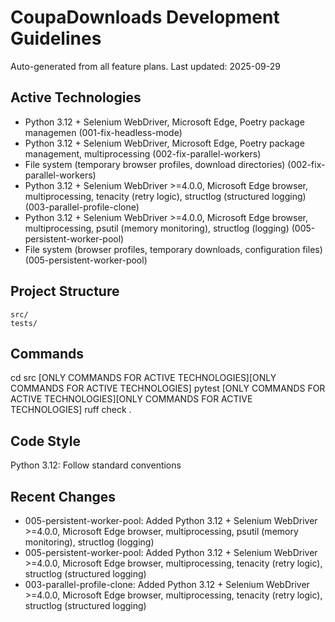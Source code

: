 # CoupaDownloads Development Guidelines

Auto-generated from all feature plans. Last updated: 2025-09-29

## Active Technologies
- Python 3.12 + Selenium WebDriver, Microsoft Edge, Poetry package managemen (001-fix-headless-mode)
- Python 3.12 + Selenium WebDriver, Microsoft Edge, Poetry package management, multiprocessing (002-fix-parallel-workers)
- File system (temporary browser profiles, download directories) (002-fix-parallel-workers)
- Python 3.12 + Selenium WebDriver >=4.0.0, Microsoft Edge browser, multiprocessing, tenacity (retry logic), structlog (structured logging) (003-parallel-profile-clone)
- Python 3.12 + Selenium WebDriver >=4.0.0, Microsoft Edge browser, multiprocessing, psutil (memory monitoring), structlog (logging) (005-persistent-worker-pool)
- File system (browser profiles, temporary downloads, configuration files) (005-persistent-worker-pool)

## Project Structure
```
src/
tests/
```

## Commands
cd src [ONLY COMMANDS FOR ACTIVE TECHNOLOGIES][ONLY COMMANDS FOR ACTIVE TECHNOLOGIES] pytest [ONLY COMMANDS FOR ACTIVE TECHNOLOGIES][ONLY COMMANDS FOR ACTIVE TECHNOLOGIES] ruff check .

## Code Style
Python 3.12: Follow standard conventions

## Recent Changes
- 005-persistent-worker-pool: Added Python 3.12 + Selenium WebDriver >=4.0.0, Microsoft Edge browser, multiprocessing, psutil (memory monitoring), structlog (logging)
- 005-persistent-worker-pool: Added Python 3.12 + Selenium WebDriver >=4.0.0, Microsoft Edge browser, multiprocessing, tenacity (retry logic), structlog (structured logging)
- 003-parallel-profile-clone: Added Python 3.12 + Selenium WebDriver >=4.0.0, Microsoft Edge browser, multiprocessing, tenacity (retry logic), structlog (structured logging)

<!-- MANUAL ADDITIONS START -->
<!-- MANUAL ADDITIONS END -->
